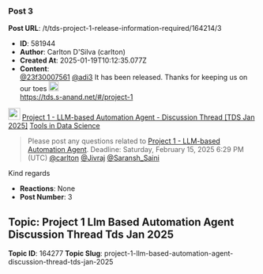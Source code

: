 ### Post 3
**Post URL**: /t/tds-project-1-release-information-required/164214/3
- **ID**: 581944
- **Author**: Carlton D'Silva (carlton)
- **Created At**: 2025-01-19T10:12:35.077Z
- **Content**:  
  <a class="mention" href="/u/23f30007561">@23f30007561</a> <a class="mention" href="/u/adi3">@adi3</a>
It has been released. Thanks for keeping us on our toes <img src="https://emoji.discourse-cdn.com/google/wink.png?v=12" title=":wink:" class="emoji" alt=":wink:" loading="lazy" width="20" height="20"><br>
<a href="https://tds.s-anand.net/#/project-1" class="onebox" target="_blank" rel="noopener nofollow ugc">https://tds.s-anand.net/#/project-1</a>
<aside class="quote quote-modified" data-post="1" data-topic="164277">
  <div class="title">
    <div class="quote-controls"></div>
    <img loading="lazy" alt="" width="24" height="24" src="https://dub1.discourse-cdn.com/flex013/user_avatar/discourse.onlinedegree.iitm.ac.in/s.anand/48/15264_2.png" class="avatar">
    <a href="https://discourse.onlinedegree.iitm.ac.in/t/project-1-llm-based-automation-agent-discussion-thread-tds-jan-2025/164277">Project 1 - LLM-based Automation Agent - Discussion Thread [TDS Jan 2025]</a> <a class="badge-category__wrapper " href="/c/courses/tds-kb/34"><span data-category-id="34" style="--category-badge-color: #0088CC; --category-badge-text-color: #FFFFFF; --parent-category-badge-color: #3AB54A;" data-parent-category-id="9" data-drop-close="true" class="badge-category --has-parent" title="This category is created to address subject-specific queries related to Tools in Data Science"><span class="badge-category__name">Tools in Data Science</span></span></a>
  </div>
  <blockquote>
    Please post any questions related to <a href="https://tds.s-anand.net/#/project-1" rel="noopener nofollow ugc">Project 1 - LLM-based Automation Agent</a>. 
Deadline: Saturday, February 15, 2025 6:29 PM (UTC) 
<a class="mention" href="/u/carlton">@carlton</a> <a class="mention" href="/u/jivraj">@Jivraj</a> <a class="mention" href="/u/saransh_saini">@Saransh_Saini</a>
  </blockquote>
</aside>

Kind regards
- **Reactions**: None
- **Post Number**: 3

## Topic: Project 1 Llm Based Automation Agent Discussion Thread Tds Jan 2025
**Topic ID**: 164277
**Topic Slug**: project-1-llm-based-automation-agent-discussion-thread-tds-jan-2025

